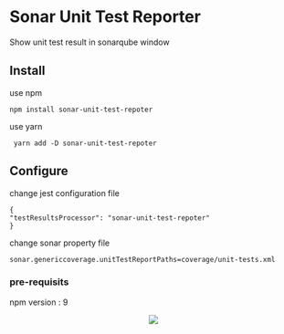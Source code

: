 # Sonar Unit Test Reporter

Show unit test result in sonarqube window

## Install

use npm

``` npm install sonar-unit-test-repoter  ```

use yarn

``` yarn add -D sonar-unit-test-repoter```

## Configure

change jest configuration file

```
{
"testResultsProcessor": "sonar-unit-test-repoter"
}
```

change sonar property file

```
sonar.genericcoverage.unitTestReportPaths=coverage/unit-tests.xml
```

### pre-requisits

npm version : 9

<p align="center">
  <img src="https://github.com/kwar0715/sonar-unit-test-reporter/blob/master/image.png"/>
</p>
